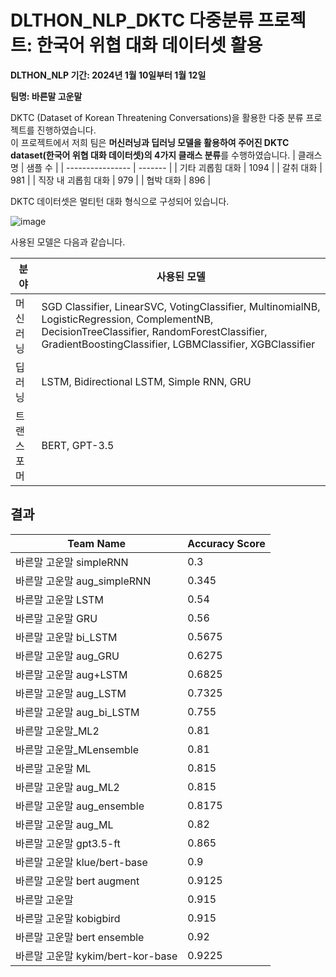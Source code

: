 # DLTHON_NLP_DKTC 다중분류 프로젝트: 한국어 위협 대화 데이터셋 활용

**DLTHON_NLP 기간: 2024년 1월 10일부터 1월 12일**   

**팀명: 바른말 고운말**

DKTC (Dataset of Korean Threatening Conversations)을 활용한 다중 분류 프로젝트를 진행하였습니다.   
이 프로젝트에서 저희 팀은 **머신러닝과 딥러닝 모델을 활용하여 주어진 DKTC dataset(한국어 위협 대화 데이터셋)의 4가지 클래스 분류**를 수행하였습니다.
| 클래스명         | 샘플 수 |
| ---------------- | ------- |
| 기타 괴롭힘 대화 | 1094    |
| 갈취 대화        | 981     |
| 직장 내 괴롭힘 대화 | 979    |
| 협박 대화        | 896     |

DKTC 데이터셋은 멀티턴 대화 형식으로 구성되어 있습니다.

![image](https://github.com/Eunssong/DLTON_NLP_DKTC/assets/134351442/c8220424-ad30-4e9e-a7d4-f62007aee8d0)

사용된 모델은 다음과 같습니다.  

| 분야        | 사용된 모델                   |
| ----------- | ----------------------------- |
| 머신러닝     | SGD Classifier, LinearSVC, VotingClassifier, MultinomialNB, LogisticRegression, ComplementNB, DecisionTreeClassifier, RandomForestClassifier, GradientBoostingClassifier, LGBMClassifier, XGBClassifier |
| 딥러닝       | LSTM,  Bidirectional LSTM, Simple RNN, GRU|
| 트랜스포머   | BERT, GPT-3.5 |

## 결과

| Team Name                  | Accuracy Score |
|----------------------------|----------------|
| 바른말 고운말 simpleRNN     | 0.3            |
| 바른말 고운말 aug_simpleRNN | 0.345          |
| 바른말 고운말 LSTM          | 0.54           |
| 바른말 고운말 GRU           | 0.56           |
| 바른말 고운말 bi_LSTM       | 0.5675         |
| 바른말 고운말 aug_GRU       | 0.6275         |
| 바른말 고운말 aug+LSTM      | 0.6825         |
| 바른말 고운말 aug_LSTM      | 0.7325         |
| 바른말 고운말 aug_bi_LSTM   | 0.755          |
| 바른말 고운말_ML2           | 0.81           |
| 바른말 고운말_MLensemble    | 0.81           |
| 바른말 고운말 ML            | 0.815          |
| 바른말 고운말 aug_ML2       | 0.815          |
| 바른말 고운말 aug_ensemble   | 0.8175         |
| 바른말 고운말 aug_ML        | 0.82           |
| 바른말 고운말 gpt3.5-ft     | 0.865          |
| 바른말 고운말 klue/bert-base | 0.9            |
| 바른말 고운말 bert augment   | 0.9125         |
| 바른말 고운말               | 0.915          |
| 바른말 고운말 kobigbird      | 0.915          |
| 바른말 고운말 bert ensemble  | 0.92           |
| 바른말 고운말 kykim/bert-kor-base | 0.9225    |




